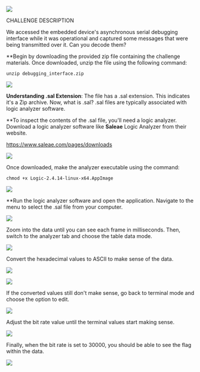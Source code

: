 ![](images/Pasted%20image%2020240512133213.png)

CHALLENGE DESCRIPTION

We accessed the embedded device's asynchronous serial debugging interface while it was operational and captured some messages that were being transmitted over it. Can you decode them?

**Begin by downloading the provided zip file containing the challenge materials. Once downloaded, unzip the file using the following command:

`unzip debugging_interface.zip`

![](images/Pasted%20image%2020240512134616.png)

**Understanding .sal Extension**: The file has a .sal extension. This indicates it's a Zip archive. Now, what is .sal? .sal files are typically associated with logic analyzer software.

**To inspect the contents of the .sal file, you'll need a logic analyzer. Download a logic analyzer software like **Saleae** Logic Analyzer from their website.

https://www.saleae.com/pages/downloads

![](images/Pasted%20image%2020240512134658.png)

Once downloaded, make the analyzer executable using the command:

```
chmod +x Logic-2.4.14-linux-x64.AppImage
```


![](images/Pasted%20image%2020240512134740.png)

**Run the logic analyzer software and open the application. Navigate to the menu to select the .sal file from your computer.


![](images/Pasted%20image%2020240512134816.png)


Zoom into the data until you can see each frame in milliseconds. Then, switch to the analyzer tab and choose the table data mode.

![](images/Pasted%20image%2020240512134949.png)

Convert the hexadecimal values to ASCII to make sense of the data.

![](images/Pasted%20image%2020240512135325.png)



![](images/Pasted%20image%2020240512135508.png)


If the converted values still don't make sense, go back to terminal mode and choose the option to edit. 

![](images/Pasted%20image%2020240512140112.png)

Adjust the bit rate value until the terminal values start making sense.

![](images/Pasted%20image%2020240512140413.png)

Finally, when the bit rate is set to 30000, you should be able to see the flag within the data.

![](images/Pasted%20image%2020240512140430.png)